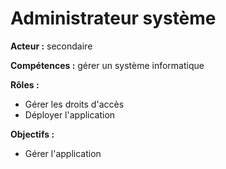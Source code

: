 # Administrateur système

**Acteur :** secondaire

**Compétences :** gérer un système informatique

**Rôles :**
- Gérer les droits d'accès
- Déployer l'application

**Objectifs :**
- Gérer l'application

